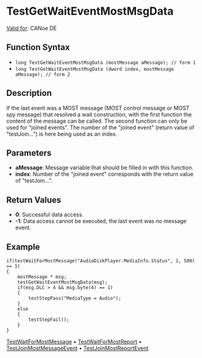 # TestGetWaitEventMostMsgData

[Valid for](../../../Shared/FeatureAvailability.md): CANoe DE

## Function Syntax

- `long TestGetWaitEventMostMsgData (mostMessage aMessage); // form 1`
- `long TestGetWaitEventMostMsgData (dword index, mostMessage aMessage); // form 2`

## Description

If the last event was a MOST message (MOST control message or MOST spy message) that resolved a wait construction, with the first function the content of the message can be called. The second function can only be used for "joined events". The number of the "joined event" (return value of "testJoin...") is here being used as an index.

## Parameters

- **aMessage**: Message variable that should be filled in with this function.
- **index**: Number of the "joined event" corresponds with the return value of "testJoin…".

## Return Values

- **0**: Successful data access.
- **-1**: Data access cannot be executed, the last event was no message event.

## Example

```plaintext
if(testWaitForMostMessage("AudioDiskPlayer.MediaInfo.Status", 1, 500) == 1)
{
    mostMessage * msg;
    testGetWaitEventMostMsgData(msg);
    if(msg.DLC > 4 && msg.byte(4) == 1)
    {
        testStepPass("MediaType = Audio");
    }
    else
    {
        testStepFail();
    }
}
```

[TestWaitForMostMessage](CAPLfunctionTestWaitForMostMessage.md) • [TestWaitForMostReport](CAPLfunctionTestWaitForMostReport.md) • [TestJoinMostMessageEvent](CAPLfunctionTestJoinMostMessageEvent.md) • [TestJoinMostReportEvent](CAPLfunctionTestJoinMostReportEvent.md)
